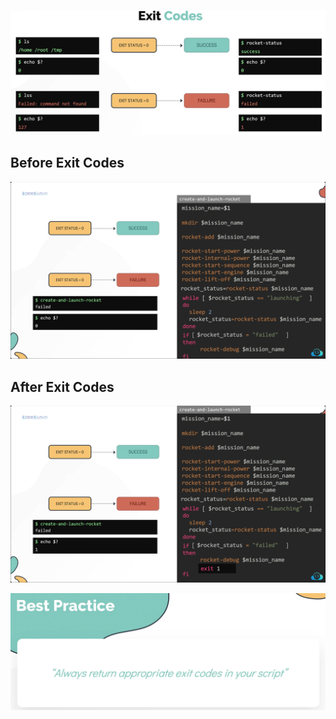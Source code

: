 ![Exit Code Image](<../Images/Exit Codes.png>)

## Before Exit Codes
![Exit Code Image](<../Images/Before Exit Codes.png>)

## After Exit Codes
![Exit Code Image](<../Images/After Exit Codes.png>)

![Best Practice Image](<../Images/Best Practice 2.2.png>)